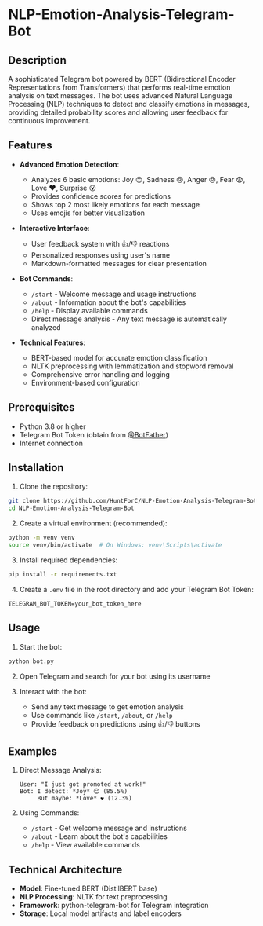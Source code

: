 # NLP-Emotion-Analysis-Telegram-Bot

## Description

A sophisticated Telegram bot powered by BERT (Bidirectional Encoder Representations from Transformers) that performs real-time emotion analysis on text messages. The bot uses advanced Natural Language Processing (NLP) techniques to detect and classify emotions in messages, providing detailed probability scores and allowing user feedback for continuous improvement.

## Features

- **Advanced Emotion Detection**:

  - Analyzes 6 basic emotions: Joy 😊, Sadness 😢, Anger 😠, Fear 😨, Love ❤️, Surprise 😮
  - Provides confidence scores for predictions
  - Shows top 2 most likely emotions for each message
  - Uses emojis for better visualization

- **Interactive Interface**:

  - User feedback system with 👍/👎 reactions
  - Personalized responses using user's name
  - Markdown-formatted messages for clear presentation

- **Bot Commands**:

  - `/start` - Welcome message and usage instructions
  - `/about` - Information about the bot's capabilities
  - `/help` - Display available commands
  - Direct message analysis - Any text message is automatically analyzed

- **Technical Features**:
  - BERT-based model for accurate emotion classification
  - NLTK preprocessing with lemmatization and stopword removal
  - Comprehensive error handling and logging
  - Environment-based configuration

## Prerequisites

- Python 3.8 or higher
- Telegram Bot Token (obtain from [@BotFather](https://t.me/botfather))
- Internet connection

## Installation

1. Clone the repository:

```bash
git clone https://github.com/HuntForC/NLP-Emotion-Analysis-Telegram-Bot.git
cd NLP-Emotion-Analysis-Telegram-Bot
```

2. Create a virtual environment (recommended):

```bash
python -m venv venv
source venv/bin/activate  # On Windows: venv\Scripts\activate
```

3. Install required dependencies:

```bash
pip install -r requirements.txt
```

4. Create a `.env` file in the root directory and add your Telegram Bot Token:

```
TELEGRAM_BOT_TOKEN=your_bot_token_here
```

## Usage

1. Start the bot:

```bash
python bot.py
```

2. Open Telegram and search for your bot using its username

3. Interact with the bot:
   - Send any text message to get emotion analysis
   - Use commands like `/start`, `/about`, or `/help`
   - Provide feedback on predictions using 👍/👎 buttons

## Examples

1. Direct Message Analysis:

   ```
   User: "I just got promoted at work!"
   Bot: I detect: *Joy* 😊 (85.5%)
        But maybe: *Love* ❤️ (12.3%)
   ```

2. Using Commands:
   - `/start` - Get welcome message and instructions
   - `/about` - Learn about the bot's capabilities
   - `/help` - View available commands

## Technical Architecture

- **Model**: Fine-tuned BERT (DistilBERT base)
- **NLP Processing**: NLTK for text preprocessing
- **Framework**: python-telegram-bot for Telegram integration
- **Storage**: Local model artifacts and label encoders
